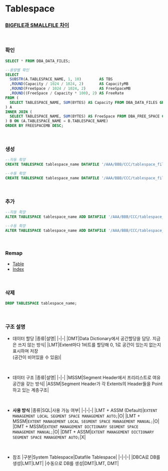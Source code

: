 Tablespace
===

### [BIGFILE과 SMALLFILE 차이](./bigfile_smallfile.md)

<br>

### 확인  
```sql
SELECT * FROM DBA_DATA_FILES;

--용량별 확인
SELECT
  SUBSTR(A.TABLESPACE_NAME, 1, 10)        AS TBS
  ,ROUND(Capacity / 1024 / 1024, 2)       AS CapacityMB
  ,ROUND(FreeSpace / 1024 / 1024, 2)      AS FreeSpaceMB
  ,ROUND((FreeSpace / Capacity * 100), 2) AS FreeRate 
FROM (
  SELECT TABLESPACE_NAME, SUM(BYTES) AS Capacity FROM DBA_DATA_FILES GROUP BY TABLESPACE_NAME
) A 
INNER JOIN (
  SELECT TABLESPACE_NAME, SUM(BYTES) AS FreeSpace FROM DBA_FREE_SPACE GROUP BY TABLESPACE_NAME
) B ON (A.TABLESPACE_NAME = B.TABLESPACE_NAME)
ORDER BY FREESPACEMB DESC;
```

<br>

### 생성
```sql
--자동 확장
CREATE TABLESPACE tablespace_name DATAFILE '/AAA/BBB/CCC/tablespace_filename' SIZE size AUTOEXTEND ON NEXT size MAXSIZE UNLIMITED;

--수동 확장
CREATE TABLESPACE tablespace_name DATAFILE '/AAA/BBB/CCC/tablespace_filename' SIZE size AUTOEXTEND OFF;
```

<br>

### 추가
```sql
--자동 확장
ALTER TABLESPACE tablespace_name ADD DATAFILE '/AAA/BBB/CCC/tablespace_filename' SIZE size AUTOEXTEND ON NEXT size MAXSIZE UNLIMITED;

--수동 확장
ALTER TABLESPACE tablespace_name ADD DATAFILE '/AAA/BBB/CCC/tablespace_filename' SIZE size AUTOEXTEND OFF;
```

<br>

### Remap
* [Table](../Table/README.md#remap)
* [Index](../Index/README.md#remap)

<br>

### 삭제
```sql
DROP TABLESPACE tablespace_name;
```

<br>

### 구조 설명
* 데이터 할당
  |종류|설명|
  |-|-|
  |DMT|Data Dictionary에서 공간할당을 담당. 지금은 쓰지 않는 방식|
  |LMT|Extent마다 1비트를 할당해 0, 1로 공간이 있는지 없는지 표시하며 저장<br>(공간이 비어있을 수 있음)| 

<br>

* 데이터 구조
  |종류|설명|
  |-|-|
  |MSSM|Segment Header에서 프리리스트로 여유공간을 갖는 방식|
  |ASSM|Segment Header가 각 Extents의 Header들을 Point하고 있는 계층구조|

<br>

* __사용 방식__
  |종류|SQL|사용 가능 여부|
  |-|-|-|
  |LMT + ASSM (Default)|`EXTENT MANAGEMENT LOCAL SEGMENT SPACE MANAGEMENT AUTO;`|O|
  |LMT + MSSM|`EXTENT MANAGEMENT LOCAL SEGMENT SPACE MANAGEMENT MANUAL;`|O|
  |DMT + MSSM|`EXTENT MANAGEMENT DICTIONARY SEGMENT SPACE MANAGEMENT MANUAL;`|O|
  |DMT + ASSM|`EXTENT MANAGEMENT DICTIONARY SEGMENT SPACE MANAGEMENT AUTO;`|X|

<br>

* 참조
  |구분|System Tablespace|Datafile Tablespace|
  |-|-|-|
  |DBCA로 DB를 생성|LMT|LMT|
  |수동으로 DB를 생성|DMT|LMT, DMT|

<br>
